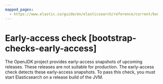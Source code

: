 ```yaml
---
mapped_pages:
  - https://www.elastic.co/guide/en/elasticsearch/reference/current/bootstrap-checks-early-access.html
---
```


# Early-access check [bootstrap-checks-early-access]

The OpenJDK project provides early-access snapshots of upcoming releases. These releases are not suitable for production. The early-access check detects these early-access snapshots. To pass this check, you must start Elasticsearch on a release build of the JVM.

